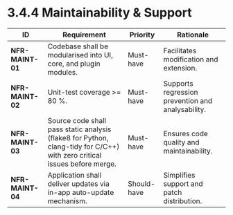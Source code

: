 # 3.4.4 Maintainability &amp; Support

| ID               | Requirement                                                                                                              | Priority    | Rationale                                         |
| ---------------- | ------------------------------------------------------------------------------------------------------------------------ | ----------- | ------------------------------------------------- |
| <a id="nfrMaint01">**NFR-MAINT-01**</a> | Codebase shall be modularised into UI, core, and plugin modules.                                                         | Must-have   | Facilitates modification and extension.           |
| <a id="nfrMaint02">**NFR-MAINT-02**</a> | Unit-test coverage >= 80 %.                                                                                               | Must-have   | Supports regression prevention and analysability. |
| <a id="nfrMaint03">**NFR-MAINT-03**</a> | Source code shall pass static analysis (flake8 for Python, clang-tidy for C/C++) with zero critical issues before merge. | Must-have   | Ensures code quality and maintainability.         |
| <a id="nfrMaint04">**NFR-MAINT-04**</a> | Application shall deliver updates via in-app auto-update mechanism.                                                      | Should-have | Simplifies support and patch distribution.        |